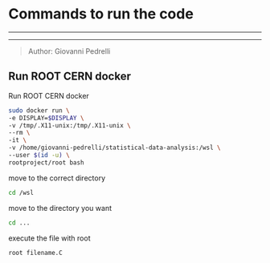 # Commands to run the code

---

---

>Author: Giovanni Pedrelli


## Run ROOT CERN docker

Run ROOT CERN docker
```bash
sudo docker run \
-e DISPLAY=$DISPLAY \
-v /tmp/.X11-unix:/tmp/.X11-unix \
--rm \
-it \
-v /home/giovanni-pedrelli/statistical-data-analysis:/wsl \
--user $(id -u) \
rootproject/root bash
```

move to the correct directory
```bash
cd /wsl
```

move to the directory you want
```bash
cd ...
```

execute the file with root
```bash
root filename.C
```